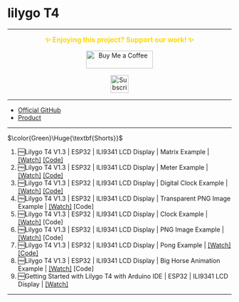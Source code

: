 # lilygo T4
 
---
<p align="center">
  <span style="font-size: 1.1em; color: #FFD700; font-weight: bold;">✨ Enjoying this project? Support our work! ✨</span>
</p>

<p align="center" style="margin: 15px 0;">
  <a href="https://buymeacoffee.com/pylin" target="_blank">
    <img src="https://cdn.buymeacoffee.com/buttons/v2/default-yellow.png" alt="Buy Me a Coffee" style="height: 40px; width: 150px;">
  </a>
</p>

<p align="center" style="margin: 15px 0;">
  <a href="https://www.youtube.com/channel/UCKKhdFV0q8CV5vWUDfiDfTw" target="_blank">
    <img src="https://img.shields.io/badge/SUBSCRIBE%20ON%20YOUTUBE-FF0000?style=for-the-badge&logo=youtube&logoColor=white" alt="Subscribe on YouTube" style="height: 40px;">
  </a>
</p>

---

- [Official GitHub](https://github.com/Xinyuan-LilyGO/LilyGo_Txx)
- [Product](https://lilygo.cc/products/t4)

---


$\color{Green}\Huge{\textbf{Shorts}}$

1. 🆓Lilygo T4 V1.3 | ESP32 | ILI9341 LCD Display | Matrix Example | [[Watch]](https://youtube.com/shorts/YkZ6XPDaCRc) [[Code]](https://github.com/Bodmer/TFT_eSPI/tree/master/examples/320%20x%20240/TFT_Matrix)
2. 🆓Lilygo T4 V1.3 | ESP32 | ILI9341 LCD Display | Meter Example | [[Watch]](https://youtube.com/shorts/2neJEoHRGWg) [[Code]](https://github.com/Bodmer/TFT_eSPI/tree/master/examples/320%20x%20240/TFT_Meters)
3. 🆓Lilygo T4 V1.3 | ESP32 | ILI9341 LCD Display | Digital Clock Example | [[Watch]](https://youtube.com/shorts/iNH4hv9E-Fg) [[Code]](https://github.com/Bodmer/TFT_eSPI/tree/master/examples/320%20x%20240/TFT_Clock_Digital)
4. 🆓Lilygo T4 V1.3 | ESP32 | ILI9341 LCD Display | Transparent PNG Image Example | [[Watch]](https://youtube.com/shorts/cJ0WzdJegfU) [Code]
5. 🆓Lilygo T4 V1.3 | ESP32 | ILI9341 LCD Display | Clock Example | [[Watch]](https://youtube.com/shorts/F-VTTsKTwOs) [Code]
6. 🆓Lilygo T4 V1.3 | ESP32 | ILI9341 LCD Display | PNG Image Example | [[Watch]](https://youtube.com/shorts/nGOEw8UFb-g) [Code]
7. 🆓Lilygo T4 V1.3 | ESP32 | ILI9341 LCD Display | Pong Example | [[Watch]](https://youtube.com/shorts/H7xo81WNmBo) [[Code]](https://github.com/Bodmer/TFT_eSPI/tree/master/examples/320%20x%20240/TFT_Pong)
8. 🆓Lilygo T4 V1.3 | ESP32 | ILI9341 LCD Display | Big Horse Animation Example | [[Watch]](https://youtube.com/shorts/pDXAN_tnar0) [Code]
9. 🆓Getting Started with Lilygo T4 with Arduino IDE | ESP32 | ILI9341 LCD Display | [[Watch]](https://youtu.be/tnXAzyWMMu8)

---